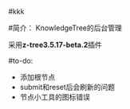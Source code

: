 #kkk

#简介：
KnowledgeTree的后台管理

采用**z-tree3.5.17-beta.2**插件

#to-do:
- 添加根节点
- submit和reset后会刷新的问题
- 节点小工具的图标错误